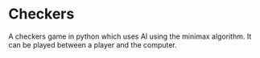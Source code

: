 # Checkers
A checkers game in python which uses AI using the minimax algorithm. It can be played between a player and the computer.
